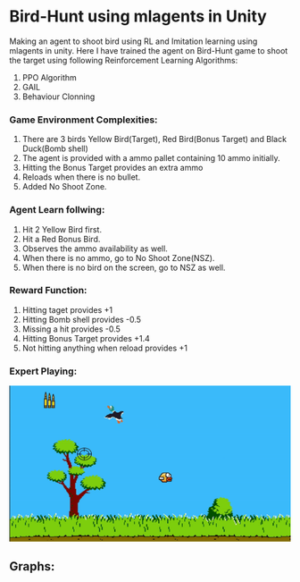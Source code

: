 # Bird-Hunt using mlagents in Unity

Making an agent to shoot bird using RL and Imitation learning using mlagents in unity. Here I have trained the agent on Bird-Hunt game to shoot the target using following Reinforcement Learning Algorithms:

1. PPO Algorithm
2. GAIL
3. Behaviour Clonning

### Game Environment Complexities:

1. There are 3 birds Yellow Bird(Target), Red Bird(Bonus Target) and Black Duck(Bomb shell)
2. The agent is provided with a ammo pallet containing 10 ammo initially.
3. Hitting the Bonus Target provides an extra ammo
4. Reloads when there is no bullet.
5. Added No Shoot Zone.

### Agent Learn follwing:

1. Hit 2 Yellow Bird first.
2. Hit a Red Bonus Bird.
3. Observes the ammo availability as well.
4. When there is no ammo, go to No Shoot Zone(NSZ).
5. When there is no bird on the screen, go to NSZ as well.

### Reward Function:

1. Hitting taget provides +1
2. Hitting Bomb shell provides -0.5
3. Missing a hit provides -0.5
4. Hitting Bonus Target provides +1.4
5. Not hitting anything when reload provides +1

### Expert Playing:

![alt text](https://github.com/Enosh-P/hunt-bird-mlagents-different-reinforcement-learning-algorithms/blob/main/Expert_demo.gif?raw=true)

## Graphs:

